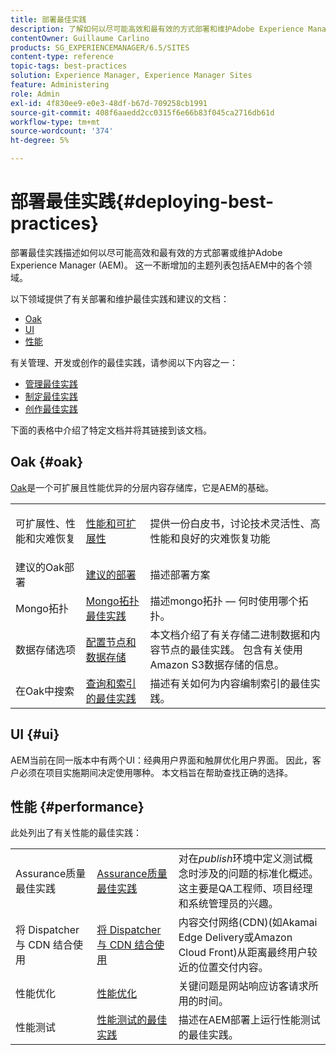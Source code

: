 ```yaml
---
title: 部署最佳实践
description: 了解如何以尽可能高效和最有效的方式部署和维护Adobe Experience Manager (AEM)。
contentOwner: Guillaume Carlino
products: SG_EXPERIENCEMANAGER/6.5/SITES
content-type: reference
topic-tags: best-practices
solution: Experience Manager, Experience Manager Sites
feature: Administering
role: Admin
exl-id: 4f830ee9-e0e3-48df-b67d-709258cb1991
source-git-commit: 408f6aaedd2cc0315f6e66b83f045ca2716db61d
workflow-type: tm+mt
source-wordcount: '374'
ht-degree: 5%

---
```


# 部署最佳实践{#deploying-best-practices}

部署最佳实践描述如何以尽可能高效和最有效的方式部署或维护Adobe Experience Manager (AEM)。 这一不断增加的主题列表包括AEM中的各个领域。

以下领域提供了有关部署和维护最佳实践和建议的文档：

* [Oak](#oak)
* [UI](#ui)
* [性能](#performance)

有关管理、开发或创作的最佳实践，请参阅以下内容之一：

* [管理最佳实践](/help/sites-administering/administer-best-practices.md)
* [制定最佳实践](/help/sites-developing/best-practices.md)
* [创作最佳实践](/help/sites-authoring/best-practices.md)

下面的表格中介绍了特定文档并将其链接到该文档。

## Oak {#oak}

[Oak](/help/sites-deploying/platform.md)是一个可扩展且性能优异的分层内容存储库，它是AEM的基础。

<table>
 <tbody>
  <tr>
   <td><p>可扩展性、性能和灾难恢复</p> </td>
   <td><a href="/help/sites-deploying/performance.md">性能和可扩展性</a></td>
   <td>提供一份白皮书，讨论技术灵活性、高性能和良好的灾难恢复功能</td>
  </tr>
  <tr>
   <td>建议的Oak部署</td>
   <td><a href="/help/sites-deploying/recommended-deploys.md">建议的部署</a></td>
   <td>描述部署方案</td>
  </tr>
  <tr>
   <td>Mongo拓扑</td>
   <td><a href="/help/sites-deploying/recommended-deploys.md">Mongo拓扑最佳实践</a></td>
   <td>描述mongo拓扑 — 何时使用哪个拓扑。</td>
  </tr>
  <tr>
   <td>数据存储选项</td>
   <td><a href="/help/sites-deploying/data-store-config.md">配置节点和数据存储</a></td>
   <td>本文档介绍了有关存储二进制数据和内容节点的最佳实践。 包含有关使用Amazon S3数据存储的信息。</td>
  </tr>
  <tr>
   <td>在Oak中搜索</td>
   <td><a href="/help/sites-deploying/best-practices-for-queries-and-indexing.md">查询和索引的最佳实践</a><br /> </td>
   <td>描述有关如何为内容编制索引的最佳实践。</td>
  </tr>
 </tbody>
</table>

## UI {#ui}

AEM当前在同一版本中有两个UI：经典用户界面和触屏优化用户界面。 因此，客户必须在项目实施期间决定使用哪种。 本文档旨在帮助查找正确的选择。

## 性能 {#performance}

此处列出了有关性能的最佳实践：

<table>
 <tbody>
  <tr>
   <td>Assurance质量最佳实践</td>
   <td><a href="/help/sites-deploying/configuring-performance.md#best-practices-for-quality-assurance">Assurance质量最佳实践</a></td>
   <td>对在<em>publish</em>环境中定义测试概念时涉及的问题的标准化概述。 这主要是QA工程师、项目经理和系统管理员的兴趣。</td>
  </tr>
  <tr>
   <td>将 Dispatcher 与 CDN 结合使用</td>
   <td><a href="https://experienceleague.adobe.com/docs/experience-manager-dispatcher/using/dispatcher.html?lang=zh-Hans#using-dispatcher-with-a-cdn">将 Dispatcher 与 CDN 结合使用</a></td>
   <td>内容交付网络(CDN)(如Akamai Edge Delivery或Amazon Cloud Front)从距离最终用户较近的位置交付内容。</td>
  </tr>
  <tr>
   <td>性能优化</td>
   <td><a href="/help/sites-deploying/configuring-performance.md">性能优化</a></td>
   <td>关键问题是网站响应访客请求所用的时间。</td>
  </tr>
  <tr>
   <td>性能测试</td>
   <td><a href="/help/sites-deploying/best-practices-for-performance-testing.md">性能测试的最佳实践</a></td>
   <td>描述在AEM部署上运行性能测试的最佳实践。<br /> </td>
  </tr>
 </tbody>
</table>

